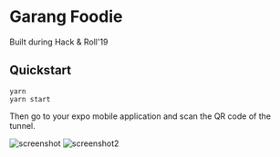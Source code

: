 # Garang Foodie
Built during Hack &amp; Roll'19

## Quickstart
```
yarn
yarn start
```
Then go to your expo mobile application and scan the QR code of the tunnel.

![screenshot](https://i.ibb.co/TRmx80G/1.png)
![screenshot2](https://i.ibb.co/gVbX7BR/2.png)

